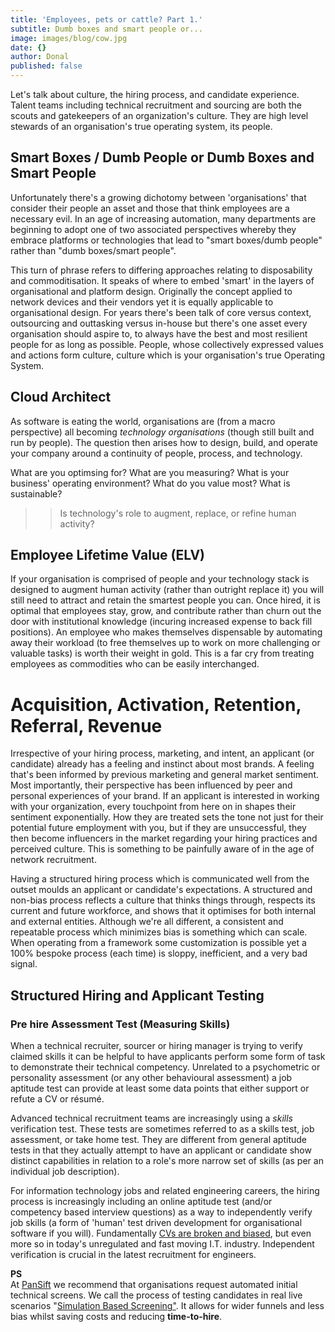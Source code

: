 ```yaml
---
title: 'Employees, pets or cattle? Part 1.'
subtitle: Dumb boxes and smart people or...
image: images/blog/cow.jpg
date: {}
author: Donal
published: false
---
```

Let's talk about culture, the hiring process, and candidate experience. Talent teams including technical recruitment and sourcing are both the scouts and gatekeepers of an organization's culture. They are high level stewards of an organisation's true operating system, its people.

## Smart Boxes / Dumb People or Dumb Boxes and Smart People

Unfortunately there's a growing dichotomy between 'organisations' that consider their people an asset and those that think employees are a necessary evil. In an age of increasing automation, many departments are beginning to adopt one of two associated perspectives whereby they embrace platforms or technologies that lead to "smart boxes/dumb people" rather than "dumb boxes/smart people".

This turn of phrase refers to differing approaches relating to disposability and commoditisation. It speaks of where to embed 'smart' in the layers of organisational and platform design. Originally the concept applied to network devices and their vendors yet it is equally applicable to organisational design. For years there's been talk of core versus context, outsourcing and outtasking versus in-house but there's one asset every organisation should aspire to, to always have the best and most resilient people for as long as possible. People, whose collectively expressed values and actions form culture, culture which is your organisation's true Operating System.

## Cloud Architect

As software is eating the world, organisations are (from a macro perspective) all becoming *technology organisations* (though still built and run by people). The question then arises how to design, build, and operate your company around a continuity of people, process, and technology. 

What are you optimsing for? What are you measuring? What is your business' operating environment? What do you value most? What is sustainable?

> > Is technology's role to augment, replace, or refine human activity?

## Employee Lifetime Value (ELV)

If your organisation is comprised of people and your technology stack is designed to augment human activity (rather than outright replace it) you will still need to attract and retain the smartest people you can. Once hired, it is optimal that employees stay, grow, and contribute rather than churn out the door with institutional knowledge (incuring increased expense to back fill positions). An employee who makes themselves dispensable by automating away their workload (to free themselves up to work on more challenging or valuable tasks) is worth their weight in gold. This is a far cry from treating employees as commodities who can be easily interchanged. 

# Acquisition, Activation, Retention, Referral, Revenue

Irrespective of your hiring process, marketing, and intent, an applicant (or candidate) already has a feeling and instinct about most brands. A feeling that's been informed by previous marketing and general market sentiment. Most importantly, their perspective has been influenced by peer and personal experiences of your brand. If an applicant is interested in working with your organization, every touchpoint from here on in shapes their sentiment exponentially. How they are treated sets the tone not just for their potential future employment with you, but if they are unsuccessful, they then become influencers in the market regarding your hiring practices and perceived culture. This is something to be painfully aware of in the age of network recruitment.

Having a structured hiring process which is communicated well from the outset moulds an applicant or candidate's expectations. A structured and non-bias process reflects a culture that thinks things through, respects its current and future workforce, and shows that it optimises for both internal and external entities. Although we're all different, a consistent and repeatable process which minimizes bias is something which can scale. When operating from a framework some customization is possible yet a 100% bespoke process (each time) is sloppy, inefficient, and a very bad signal.

## Structured Hiring and Applicant Testing

### Pre hire Assessment Test (Measuring Skills)
When a technical recruiter, sourcer or hiring manager is trying to verify claimed skills it can be helpful to have applicants perform some form of task to demonstrate their technical competency. Unrelated to a psychometric or personality assessment (or any other behavioural assessment) a job aptitude test can provide at least some data points that either support or refute a CV or résumé.

Advanced technical recruitment teams are increasingly using a *skills* verification test. These tests are sometimes referred to as a skills test, job assessment, or take home test. They are different from general aptitude tests in that they actually attempt to have an applicant or candidate show distinct capabilities in relation to a role's more narrow set of skills (as per an individual job description).

For information technology jobs and related engineering careers, the hiring process is increasingly including an online aptitude test (and/or competency based interview questions) as a way to independently verify job skills (a form of 'human' test driven development for organisational software if you will). Fundamentally [CVs are broken and biased](https://pansift.com/blog/why-cvs-and-resumes-are-broken/), but even more so in today's unregulated and fast moving I.T. industry. Independent verification is crucial in the latest recruitment for engineers.

<div class="card">
  <div class="card-header"><b>PS</b></div>
  <div class="card-body">At <a href="https://pansift.com/?utm_source=psblog&utm_medium=hyperlink&utm_campaign=launch&utm_content=sbs">PanSift</a> we recommend that organisations request automated initial technical screens. We call the process of testing candidates in real live scenarios "<a href="https://try.pansift.com/?utm_source=psblog&utm_medium=hyperlink&utm_campaign=launch&utm_content=sbs">Simulation Based Screening"</a>. It allows for wider funnels and less bias whilst saving costs and reducing <b>time-to-hire</b>.</div>
</div>
